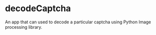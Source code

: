decodeCaptcha
=============

An app that can used to decode a particular captcha using Python Image processing library.
